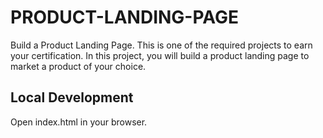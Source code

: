 # PRODUCT-LANDING-PAGE

Build a Product Landing Page.
This is one of the required projects to earn your certification.
In this project, you will build a product landing page to market a product of your choice.

## Local Development

Open index.html in your browser.
